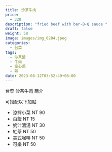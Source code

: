 ```yaml
---
title: 沙茶牛肉
price:
  - 320
description: "fried beef with bar-B-Q sauce "
draft: false
weight: 58
image: images/img_0284.jpeg
categories:
  - 台菜
tags:
  - 沙茶醬
  - 牛肉
  - 空心菜
  - 辣
date: 2023-08-12T03:52:49+08:00
---
```


台菜 沙茶牛肉 簡介

可搭配以下加點

- 涼拌小菜  NT 90
- 白飯 NT 15
- 奶汁濃湯 NT 30
- 紅茶  NT 50
- 美式咖啡 NT 50
- 可樂 NT 50

